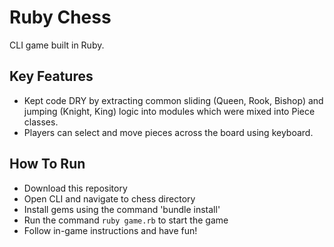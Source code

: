 # Ruby Chess
CLI game built in Ruby.

## Key Features
* Kept code DRY by extracting common sliding (Queen, Rook, Bishop) and jumping (Knight, King) logic into modules which were mixed into Piece classes.
* Players can select and move pieces across the board using keyboard.

## How To Run
* Download this repository
* Open CLI and navigate to chess directory
* Install gems using the command 'bundle install'
* Run the command `ruby game.rb` to start the game
* Follow in-game instructions and have fun!
